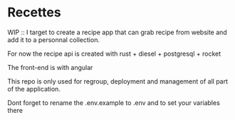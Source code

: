 # Recettes

WIP :: I target to create a recipe app that can grab recipe from website and add it to a personnal collection.

For now the recipe api is created with rust + diesel + postgresql + rocket

The front-end is with angular

This repo is only used for regroup, deployment and management of all part of the application.

Dont forget to rename the .env.example to .env and to set your variables there

